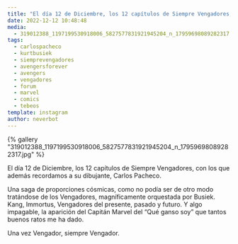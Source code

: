 ```yaml
---
title: "El día 12 de Diciembre, los 12 capítulos de Siempre Vengadores, con los que además recordamos a su dibujante, Carlos Pacheco"
date: 2022-12-12 10:48:48
media: 
  - 319012388_1197199530918006_5827577831921945204_n_17959698089282317.jpg
tags: 
  - carlospacheco
  - kurtbusiek
  - siemprevengadores
  - avengersforever
  - avengers
  - vengadores
  - forum
  - marvel
  - comics
  - tebeos
template: instagram
author: neverbot
---
```


{% gallery "319012388_1197199530918006_5827577831921945204_n_17959698089282317.jpg" %}

El día 12 de Diciembre, los 12 capítulos de Siempre Vengadores, con los que además recordamos a su dibujante, Carlos Pacheco.

Una saga de proporciones cósmicas, como no podía ser de otro modo tratándose de los Vengadores, magníficamente orquestada por Busiek. Kang, Immortus, Vengadores del presente, pasado y futuro. Y algo impagable, la aparición del Capitán Marvel del “Qué ganso soy” que tantos buenos ratos me ha dado.

Una vez Vengador, siempre Vengador.
